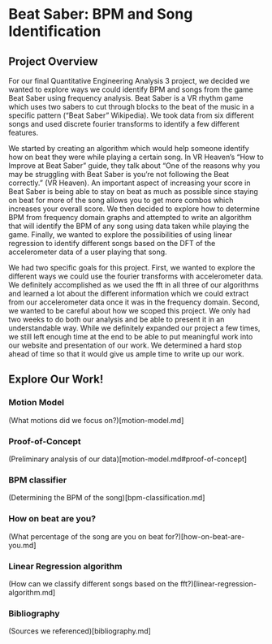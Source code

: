 # Beat Saber: BPM and Song Identification

## Project Overview
For our final Quantitative Engineering Analysis 3 project, we decided we wanted to explore ways we could identify BPM and songs from the game Beat Saber using frequency analysis. Beat Saber is a VR rhythm game which uses two sabers to cut through blocks to the beat of the music in a specific pattern (“Beat Saber” Wikipedia). We took data from six different songs and used discrete fourier transforms to identify a few different features.

We started by creating an algorithm which would help someone identify how on beat they were while playing a certain song. In VR Heaven’s “How to Improve at Beat Saber” guide, they talk about “One of the reasons why you may be struggling with Beat Saber is you’re not following the Beat correctly.” (VR Heaven). An important aspect of increasing your score in Beat Saber is being able to stay on beat as much as possible since staying on beat for more of the song allows you to get more combos which increases your overall score. We then decided to explore how to determine BPM from frequency domain graphs and attempted to write an algorithm that will identify the BPM of any song using data taken while playing the game. Finally, we wanted to explore the possibilities of using linear regression to identify different songs based on the DFT of the accelerometer data of a user playing that song. 

We had two specific goals for this project. First, we wanted to explore the different ways we could use the fourier transforms with accelerometer data. We definitely accomplished as we used the fft in all three of our algorithms and learned a lot about the different information which we could extract from our accelerometer data once it was in the frequency domain. Second, we wanted to be careful about how we scoped this project. We only had two weeks to do both our analysis and be able to present it in an understandable way. While we definitely expanded our project a few times, we still left enough time at the end to be able to put meaningful work into our website and presentation of our work. We determined a hard stop ahead of time so that it would give us ample time to write up our work.

## Explore Our Work!

### Motion Model
(What motions did we focus on?)[motion-model.md]

### Proof-of-Concept
(Preliminary analysis of our data)[motion-model.md#proof-of-concept]

### BPM classifier
(Determining the BPM of the song)[bpm-classification.md]

### How on beat are you?
(What percentage of the song are you on beat for?)[how-on-beat-are-you.md]

### Linear Regression algorithm
(How can we classify different songs based on the fft?)[linear-regression-algorithm.md]

### Bibliography
(Sources we referenced)[bibliography.md]
